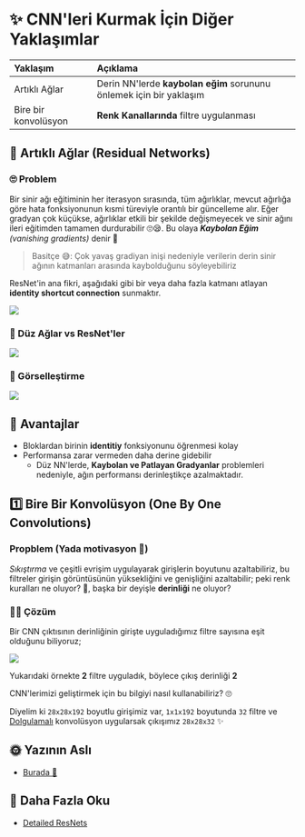 # ✨ CNN'leri Kurmak İçin Diğer Yaklaşımlar

| Yaklaşım | Açıklama |
| :--- | :--- |
| Artıklı Ağlar | Derin NN'lerde **kaybolan eğim** sorununu önlemek için bir yaklaşım |
| Bire bir konvolüsyon | **Renk Kanallarında** filtre uygulanması |

## 🔄 Artıklı Ağlar \(Residual Networks\)

### 🙄 Problem

Bir sinir ağı eğitiminin her iterasyon sırasında, tüm ağırlıklar, mevcut ağırlığa göre hata fonksiyonunun kısmi türeviyle orantılı bir güncelleme alır. Eğer gradyan çok küçükse, ağırlıklar etkili bir şekilde değişmeyecek ve sinir ağını ileri eğitimden tamamen durdurabilir 🙄😪. Bu olaya _**Kaybolan Eğim** \(vanishing gradients\)_ denir 🙁

> Basitçe 😅: Çok yavaş gradiyan inişi nedeniyle verilerin derin sinir ağının katmanları arasında kaybolduğunu söyleyebiliriz

ResNet'in ana fikri, aşağıdaki gibi bir veya daha fazla katmanı atlayan **identity shortcut connection** sunmaktır.

![](https://github.com/asmaamirkhan/DeepLearningNotes-tr/tree/c9ee03241414e86f59a83b656e48738150bfa1bb/.gitbook/assets/resnetconcept.png)

### 🙌 Düz Ağlar vs ResNet'ler

![](https://github.com/asmaamirkhan/DeepLearningNotes-tr/tree/c9ee03241414e86f59a83b656e48738150bfa1bb/.gitbook/assets/plainvsres.jpg)

### 👀 Görselleştirme

![](https://github.com/asmaamirkhan/DeepLearningNotes-tr/tree/c9ee03241414e86f59a83b656e48738150bfa1bb/.gitbook/assets/resnetvisualization.png)

## 🤗 Avantajlar

* Bloklardan birinin **identitiy** fonksiyonunu öğrenmesi kolay
* Performansa zarar vermeden daha derine gidebilir 
  * Düz NN'lerde, **Kaybolan ve Patlayan Gradyanlar** problemleri nedeniyle, ağın performansı derinleştikçe azalmaktadır. 

## 1️⃣ Bire Bir Konvolüsyon \(One By One Convolutions\)

### Propblem \(Yada motivasyon 🤔\)

_Sıkıştırma_ ve çeşitli evrişim uygulayarak girişlerin boyutunu azaltabiliriz, bu filtreler girişin görüntüsünün yüksekliğini ve genişliğini azaltabilir; peki renk kuralları ne oluyor? 🌈, başka bir deyişle **derinliği** ne oluyor?

### 🤸‍♀️ Çözüm

Bir CNN çıktısının derinliğinin girişte uyguladığımız filtre sayısına eşit olduğunu biliyoruz;

![](https://github.com/asmaamirkhan/DeepLearningNotes-tr/tree/c9ee03241414e86f59a83b656e48738150bfa1bb/.gitbook/assets/convmulti.png)

Yukarıdaki örnekte **2** filtre uyguladık, böylece çıkış derinliği **2**

CNN'lerimizi geliştirmek için bu bilgiyi nasıl kullanabiliriz? 🙄

Diyelim ki `28x28x192` boyutlu girişimiz var, `1x1x192` boyutunda `32` filtre ve [Dolgulamalı](https://github.com/asmaamirkhan/DeepLearningNotes-tr/tree/e17776b1b8771d34c5ad3be2b028a41ce37fe32c/3-CNNKonseptleri/1-GenelKavramlar-P2.md#same-convolutions) konvolüsyon uygularsak çıkışımız `28x28x32` ✨

## 🌞 Yazının Aslı

* [Burada 🐾](https://dl.asmaamir.com/3-cnnconcepts/5-otherapproaches)

## 🧐 Daha Fazla Oku

* [Detailed ResNets](https://engmrk.com/residual-networks-resnets/)


